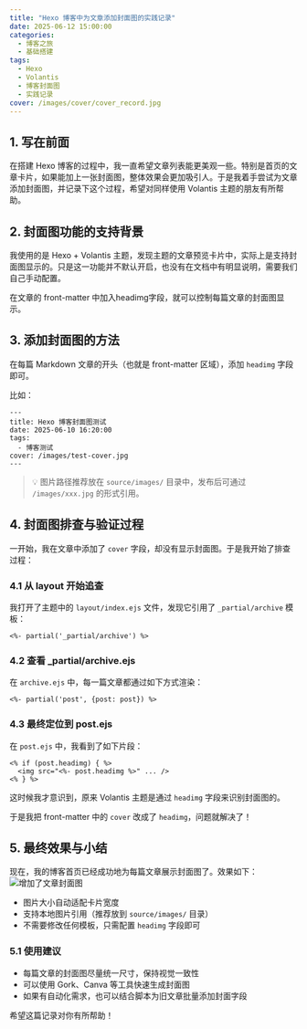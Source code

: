 ```yaml
---
title: "Hexo 博客中为文章添加封面图的实践记录"
date: 2025-06-12 15:00:00
categories:
  - 博客之旅
  - 基础搭建
tags:
  - Hexo
  - Volantis
  - 博客封面图
  - 实践记录
cover: /images/cover/cover_record.jpg
---
```


## 1. 写在前面

在搭建 Hexo 博客的过程中，我一直希望文章列表能更美观一些。特别是首页的文章卡片，如果能加上一张封面图，整体效果会更加吸引人。于是我着手尝试为文章添加封面图，并记录下这个过程，希望对同样使用 Volantis 主题的朋友有所帮助。

## 2. 封面图功能的支持背景

我使用的是 Hexo + Volantis 主题，发现主题的文章预览卡片中，实际上是支持封面图显示的。只是这一功能并不默认开启，也没有在文档中有明显说明，需要我们自己手动配置。

在文章的 front-matter 中加入headimg字段，就可以控制每篇文章的封面图显示。

## 3. 添加封面图的方法

在每篇 Markdown 文章的开头（也就是 front-matter 区域），添加 `headimg` 字段即可。

比如：

```
---
title: Hexo 博客封面图测试
date: 2025-06-10 16:20:00
tags:
  - 博客测试
cover: /images/test-cover.jpg
---
```

> 💡 图片路径推荐放在 `source/images/` 目录中，发布后可通过 `/images/xxx.jpg` 的形式引用。

## 4. 封面图排查与验证过程

一开始，我在文章中添加了 `cover` 字段，却没有显示封面图。于是我开始了排查过程：

### 4.1 从 layout 开始追查

我打开了主题中的 `layout/index.ejs` 文件，发现它引用了 `_partial/archive` 模板：

```ejs
<%- partial('_partial/archive') %>
```

### 4.2 查看 _partial/archive.ejs

在 `archive.ejs` 中，每一篇文章都通过如下方式渲染：

```ejs
<%- partial('post', {post: post}) %>
```

### 4.3 最终定位到 post.ejs

在 `post.ejs` 中，我看到了如下片段：

```ejs
<% if (post.headimg) { %>
  <img src="<%- post.headimg %>" ... />
<% } %>
```

这时候我才意识到，原来 Volantis 主题是通过 `headimg` 字段来识别封面图的。

于是我把 front-matter 中的 `cover` 改成了 `headimg`，问题就解决了！

## 5. 最终效果与小结

现在，我的博客首页已经成功地为每篇文章展示封面图了。效果如下：
![增加了文章封面图](../images/headimg_add.png)

- 图片大小自动适配卡片宽度
- 支持本地图片引用（推荐放到 `source/images/` 目录）
- 不需要修改任何模板，只需配置 `headimg` 字段即可

### 5.1 使用建议

- 每篇文章的封面图尽量统一尺寸，保持视觉一致性
- 可以使用 Gork、Canva 等工具快速生成封面图
- 如果有自动化需求，也可以结合脚本为旧文章批量添加封面字段

希望这篇记录对你有所帮助！